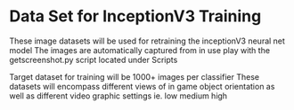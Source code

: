 # Data Set for InceptionV3 Training
These image datasets will be used for retraining the inceptionV3 neural net model 
The images are automatically captured from in use play with the getscreenshot.py script located under Scripts

Target dataset for training will be 1000+ images per classifier
These datasets will encompass different views of in game object orientation as well as different video graphic settings ie. low medium high
